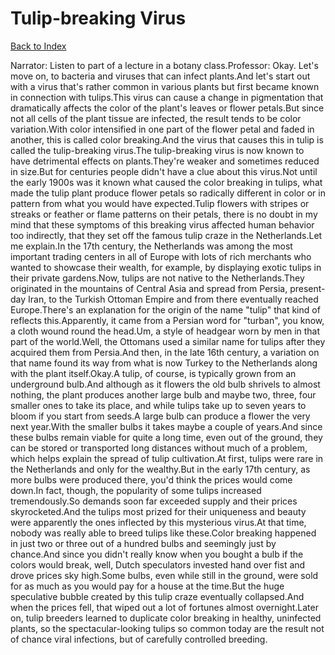# Tulip-breaking Virus
[Back to Index](https://github.com/windows10010/tpoExtractor/blob/master/README.md)

Narrator: Listen to part of a lecture in a botany class.Professor: Okay. Let's move on, to bacteria and viruses that can infect plants.And let's start out with a virus that's rather common in various plants but first became known in connection with tulips.This virus can cause a change in pigmentation that dramatically affects the color of the plant's leaves or flower petals.But since not all cells of the plant tissue are infected, the result tends to be color variation.With color intensified in one part of the flower petal and faded in another, this is called color breaking.And the virus that causes this in tulip is called the tulip-breaking virus.The tulip-breaking virus is now known to have detrimental effects on plants.They're weaker and sometimes reduced in size.But for centuries people didn't have a clue about this virus.Not until the early 1900s was it known what caused the color breaking in tulips, what made the tulip plant produce flower petals so radically different in color or in pattern from what you would have expected.Tulip flowers with stripes or streaks or feather or flame patterns on their petals, there is no doubt in my mind that these symptoms of this breaking virus affected human behavior too indirectly, that they set off the famous tulip craze in the Netherlands.Let me explain.In the 17th century, the Netherlands was among the most important trading centers in all of Europe with lots of rich merchants who wanted to showcase their wealth, for example, by displaying exotic tulips in their private gardens.Now, tulips are not native to the Netherlands.They originated in the mountains of Central Asia and spread from Persia, present-day Iran, to the Turkish Ottoman Empire and from there eventually reached Europe.There's an explanation for the origin of the name "tulip" that kind of reflects this.Apparently, it came from a Persian word for "turban", you know, a cloth wound round the head.Um, a style of headgear worn by men in that part of the world.Well, the Ottomans used a similar name for tulips after they acquired them from Persia.And then, in the late 16th century, a variation on that name found its way from what is now Turkey to the Netherlands along with the plant itself.Okay.A tulip, of course, is typically grown from an underground bulb.And although as it flowers the old bulb shrivels to almost nothing, the plant produces another large bulb and maybe two, three, four smaller ones to take its place, and while tulips take up to seven years to bloom if you start from seeds.A large bulb can produce a flower the very next year.With the smaller bulbs it takes maybe a couple of years.And since these bulbs remain viable for quite a long time, even out of the ground, they can be stored or transported long distances without much of a problem, which helps explain the spread of tulip cultivation.At first, tulips were rare in the Netherlands and only for the wealthy.But in the early 17th century, as more bulbs were produced there, you'd think the prices would come down.In fact, though, the popularity of some tulips increased tremendously.So demands soon far exceeded supply and their prices skyrocketed.And the tulips most prized for their uniqueness and beauty were apparently the ones inflected by this mysterious virus.At that time, nobody was really able to breed tulips like these.Color breaking happened in just two or three out of a hundred bulbs and seemingly just by chance.And since you didn't really know when you bought a bulb if the colors would break, well, Dutch speculators invested hand over fist and drove prices sky high.Some bulbs, even while still in the ground, were sold for as much as you would pay for a house at the time.But the huge speculative bubble created by this tulip craze eventually collapsed.And when the prices fell, that wiped out a lot of fortunes almost overnight.Later on, tulip breeders learned to duplicate color breaking in healthy, uninfected plants, so the spectacular-looking tulips so common today are the result not of chance viral infections, but of carefully controlled breeding.
 